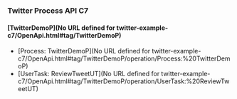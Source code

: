### Twitter Process API C7

#### [TwitterDemoP](No URL defined for twitter-example-c7/OpenApi.html#tag/TwitterDemoP)
- [Process: TwitterDemoP](No URL defined for twitter-example-c7/OpenApi.html#tag/TwitterDemoP/operation/Process:%20TwitterDemoP)
- [UserTask: ReviewTweetUT](No URL defined for twitter-example-c7/OpenApi.html#tag/TwitterDemoP/operation/UserTask:%20ReviewTweetUT)
